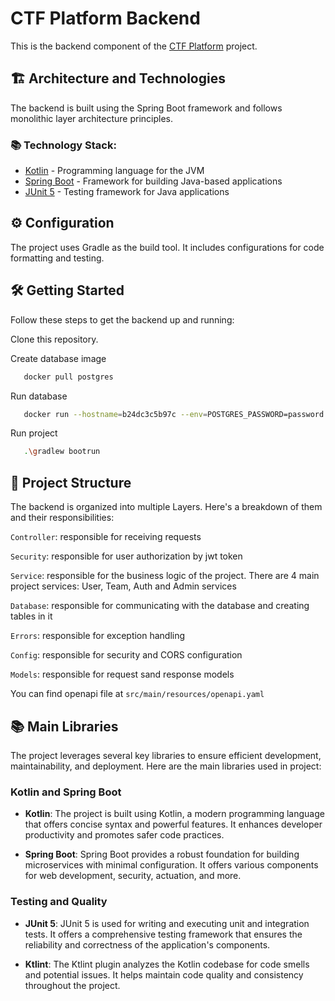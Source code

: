 # CTF Platform Backend

This is the backend component of the [CTF Platform](https://github.com/Kokorev-VD/ctf_platform_backend) project.

## 🏗️ Architecture and Technologies

The backend is built using the Spring Boot framework and follows monolithic layer architecture principles.

### 📚 Technology Stack:

- [Kotlin](https://kotlinlang.org/) - Programming language for the JVM
- [Spring Boot](https://spring.io/projects/spring-boot) - Framework for building Java-based applications
- [JUnit 5](https://junit.org/junit5/) - Testing framework for Java applications

## ⚙️ Configuration

The project uses Gradle as the build tool. It includes configurations for code formatting and testing.

## 🛠️ Getting Started

Follow these steps to get the backend up and running:

Clone this repository.

Create database image

```bash
   docker pull postgres
   ```

Run database

```bash
   docker run --hostname=b24dc3c5b97c --env=POSTGRES_PASSWORD=password --env=POSTGRES_USER=user --env=DATABASE_NAME=CTF --env=PATH=/usr/local/sbin:/usr/local/bin:/usr/sbin:/usr/bin:/sbin:/bin:/usr/lib/postgresql/16/bin --env=GOSU_VERSION=1.16 --env=LANG=en_US.utf8 --env=PG_MAJOR=16 --env=PG_VERSION=16.1-1.pgdg120+1 --env=PGDATA=/var/lib/postgresql/data --volume=/var/lib/postgresql/data -p 5430:5432 --runtime=runc -d postgres:latest
   ```

Run project

```bash
   .\gradlew bootrun

   ```
 
## 📁 Project Structure

The backend is organized into multiple Layers. Here's a breakdown of them and their responsibilities:

`Controller`: responsible for receiving requests

`Security`: responsible for user authorization by jwt token

`Service`: responsible for the business logic of the project. There are 4 main project services: User, Team, Auth and Admin services

`Database`: responsible for communicating with the database and creating tables in it

`Errors`: responsible for exception handling

`Config`: responsible for security and CORS configuration

`Models`: responsible for request sand response models

You can find openapi file at `src/main/resources/openapi.yaml`

## 📚 Main Libraries

The project leverages several key libraries to ensure efficient development, maintainability, and deployment. Here are the main libraries used in project:

### Kotlin and Spring Boot

- **Kotlin**: The project is built using Kotlin, a modern programming language that offers concise syntax and powerful
  features. It enhances developer productivity and promotes safer code practices.

- **Spring Boot**: Spring Boot provides a robust foundation for building microservices with minimal configuration. It
  offers various components for web development, security, actuation, and more.

### Testing and Quality

- **JUnit 5**: JUnit 5 is used for writing and executing unit and integration tests. It offers a comprehensive testing
  framework that ensures the reliability and correctness of the application's components.

- **Ktlint**: The Ktlint plugin analyzes the Kotlin codebase for code smells and potential issues. It helps maintain
  code quality and consistency throughout the project.
